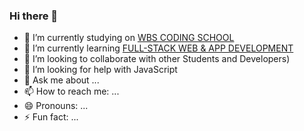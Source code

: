 ### Hi there 👋

<!--
**onureredo/onureredo** is a ✨ _special_ ✨ repository because its `README.md` (this file) appears on your GitHub profile.

Here are some ideas to get you started:-->

- 🔭 I’m currently studying on [WBS CODING SCHOOL](https://www.wbscodingschool.com/)
- 🌱 I’m currently learning [FULL-STACK WEB & APP DEVELOPMENT](https://www.wbscodingschool.com/web-app-development-bootcamp/)
- 👯 I’m looking to collaborate with other Students and Developers) 
- 🤔 I’m looking for help with JavaScript
- 💬 Ask me about ...
- 📫 How to reach me: ...
- 😄 Pronouns: ...
- ⚡ Fun fact: ...

